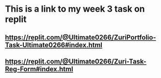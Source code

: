 # This is a link to my week 3 task on replit
## https://replit.com/@Ultimate0266/ZuriPortfolio-Task-Ultimate0266#index.html
## https://replit.com/@Ultimate0266/Zuri-Task-Reg-Form#index.html